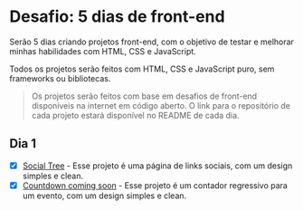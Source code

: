 # Desafio: 5 dias de front-end
Serão 5 dias criando projetos front-end, com o objetivo de testar e melhorar minhas habilidades com HTML, CSS e JavaScript.

Todos os projetos serão feitos com HTML, CSS e JavaScript puro, sem frameworks ou bibliotecas.
> Os projetos serão feitos com base em desafios de front-end disponíveis na internet em código aberto. O link para o repositório de cada projeto estará disponível no README de cada dia.

## Dia 1
- [x] [Social Tree](/challenges/social-tree/README.md) - Esse projeto é uma página de links sociais, com um design simples e clean.
- [x] [Countdown coming soon](/challenges/countdown-timer/README.md) - Esse projeto é um contador regressivo para um evento, com um design simples e clean.